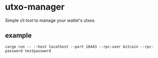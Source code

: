 # utxo-manager

Simple cli tool to manage your wallet's utxos

## example
`cargo run -- --host localhost --port 18443 --rpc-user bitcoin --rpc-password testpassword`